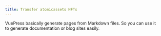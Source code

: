 ```yaml
---
title: Transfer atomicassets NFTs
---
```


VuePress basically generate pages from Markdown files. So you can use it to generate documentation or blog sites easily.
